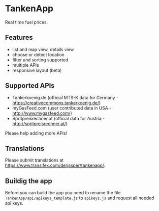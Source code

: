 # TankenApp

Real time fuel prices.

## Features

* list and map view, details view
* choose or detect location
* filter and sorting supported
* multiple APIs
* responsive layout (beta)

## Supported APIs

* Tankerkoenig.de (official MTS-K data for Germany - https://creativecommons.tankerkoenig.de/)
* myGasFeed.com (user contributed data in USA - http://www.mygasfeed.com/)
* Spritpreisrechner.at (official data for Austria - http://spritpreisrechner.at/)

Please help adding more APIs!

## Translations

Please submit translations at https://www.transifex.com/derjasper/tankenapp/.

## Buildig the app

Before you can build the app you need to rename the file `TankenApp/api/apikeys_template.js` to `apikeys.js` and request all needed api keys.
